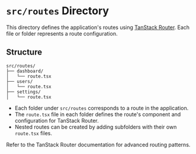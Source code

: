 # `src/routes` Directory

This directory defines the application's routes using [TanStack Router](https://tanstack.com/router). Each file or folder represents a route configuration.

## Structure

```
src/routes/
├── dashboard/
│   └── route.tsx
├── users/
│   └── route.tsx
├── settings/
│   └── route.tsx
```

- Each folder under `src/routes` corresponds to a route in the application.
- The `route.tsx` file in each folder defines the route's component and configuration for TanStack Router.
- Nested routes can be created by adding subfolders with their own `route.tsx` files.

Refer to the TanStack Router documentation for advanced routing patterns.
